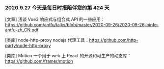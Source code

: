 ### 2020.9.27 今天是每日时报陪伴您的第 424 天

[文章] 浅谈 Vue3 响应式与组合式 API 的一些应用：<https://github.com/antfu/talks/blob/master/2020-09-26/2020-09-26-binfe-antfu-zh_CN.pdf>

[类库] node-http-proxy nodejs 代理工具：<https://github.com/http-party/node-http-proxy>

[类库] Motion 一个用于 web 上 React 的开源和可生产的动态库：<https://github.com/framer/motion>

